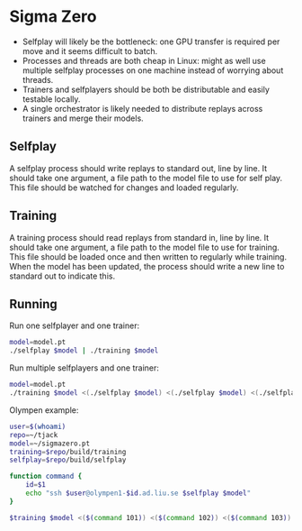 # Sigma Zero

- Selfplay will likely be the bottleneck: one GPU transfer is required per move and it seems difficult to batch.
- Processes and threads are both cheap in Linux: might as well use multiple selfplay processes on one machine instead of worrying about threads.
- Trainers and selfplayers should be both be distributable and easily testable locally.
- A single orchestrator is likely needed to distribute replays across trainers and merge their models.

## Selfplay

A selfplay process should write replays to standard out, line by line. It should take one argument, a file path to the model file to use for self play. This file should be watched for changes and loaded regularly.

## Training

A training process should read replays from standard in, line by line. It should take one argument, a file path to the model file to use for training. This file should be loaded once and then written to regularly while training. When the model has been updated, the process should write a new line to standard out to indicate this.

## Running

Run one selfplayer and one trainer:

```bash
model=model.pt
./selfplay $model | ./training $model
```

Run multiple selfplayers and one trainer:

```bash
model=model.pt
./training $model <(./selfplay $model) <(./selfplay $model) <(./selfplay $model)
```

Olympen example:

```bash
user=$(whoami)
repo=~/tjack
model=~/sigmazero.pt
training=$repo/build/training
selfplay=$repo/build/selfplay

function command {
	id=$1
	echo "ssh $user@olympen1-$id.ad.liu.se $selfplay $model"
}

$training $model <($(command 101)) <($(command 102)) <($(command 103))
```
